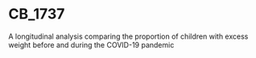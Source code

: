 # CB_1737

A longitudinal analysis comparing the proportion of children with excess weight before and during the COVID-19 pandemic
